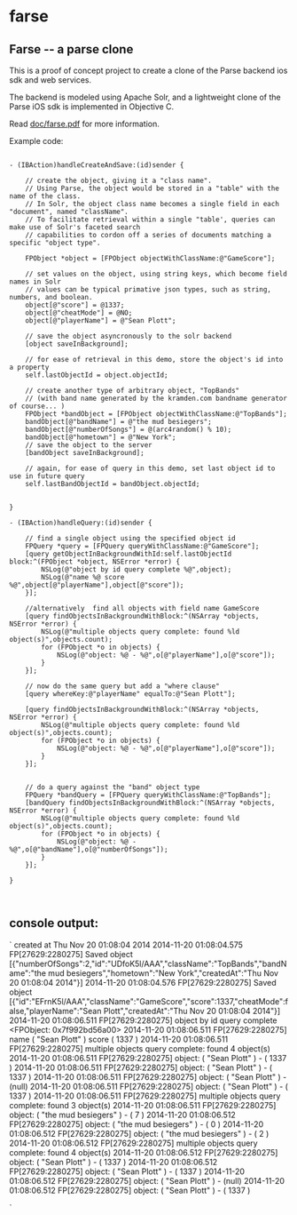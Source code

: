 farse
=====

## Farse -- a parse clone

This is a proof of concept project to create a clone of the Parse backend ios sdk  and web services.

The backend is modeled using Apache Solr, and a lightweight clone of the Parse iOS sdk is implemented in Objective C. 

Read [doc/farse.pdf](https://github.com/ralph-e-boy/farse/blob/master/doc/Farse.pdf?raw=true) for more information.

Example code:

```objc

- (IBAction)handleCreateAndSave:(id)sender {
    
    // create the object, giving it a "class name".
    // Using Parse, the object would be stored in a "table" with the name of the class.
    // In Solr, the object class name becomes a single field in each "document", named "className".
    // To facilitate retrieval within a single "table', queries can make use of Solr's faceted search
    // capabilities to cordon off a series of documents matching a specific "object type".
    
    FPObject *object = [FPObject objectWithClassName:@"GameScore"];
    
    // set values on the object, using string keys, which become field names in Solr
    // values can be typical primative json types, such as string, numbers, and boolean.
    object[@"score"] = @1337;
    object[@"cheatMode"] = @NO;
    object[@"playerName"] = @"Sean Plott";
    
    // save the object asyncronously to the solr backend
    [object saveInBackground];
    
    // for ease of retrieval in this demo, store the object's id into a property
    self.lastObjectId = object.objectId;
    
    // create another type of arbitrary object, "TopBands"
    // (with band name generated by the kramden.com bandname generator of course... )
    FPObject *bandObject = [FPObject objectWithClassName:@"TopBands"];
    bandObject[@"bandName"] = @"the mud besiegers";
    bandObject[@"numberOfSongs"] = @(arc4random() % 10);
    bandObject[@"hometown"] = @"New York";
    // save the object to the server
    [bandObject saveInBackground];
    
    // again, for ease of query in this demo, set last object id to use in future query
    self.lastBandObjectId = bandObject.objectId;
    
    
}

- (IBAction)handleQuery:(id)sender {
    
    // find a single object using the specified object id
    FPQuery *query = [FPQuery queryWithClassName:@"GameScore"];
    [query getObjectInBackgroundWithId:self.lastObjectId block:^(FPObject *object, NSError *error) {
        NSLog(@"object by id query complete %@",object);
        NSLog(@"name %@ score %@",object[@"playerName"],object[@"score"]);
    }];
    
    //alternatively  find all objects with field name GameScore
    [query findObjectsInBackgroundWithBlock:^(NSArray *objects, NSError *error) {
        NSLog(@"multiple objects query complete: found %ld object(s)",objects.count);
        for (FPObject *o in objects) {
            NSLog(@"object: %@ - %@",o[@"playerName"],o[@"score"]);
        }
    }];
    
    // now do the same query but add a "where clause"
    [query whereKey:@"playerName" equalTo:@"Sean Plott"];
    
    [query findObjectsInBackgroundWithBlock:^(NSArray *objects, NSError *error) {
        NSLog(@"multiple objects query complete: found %ld object(s)",objects.count);
        for (FPObject *o in objects) {
            NSLog(@"object: %@ - %@",o[@"playerName"],o[@"score"]);
        }
    }];
    
    
    // do a query against the "band" object type
    FPQuery *bandQuery = [FPQuery queryWithClassName:@"TopBands"];
    [bandQuery findObjectsInBackgroundWithBlock:^(NSArray *objects, NSError *error) {
        NSLog(@"multiple objects query complete: found %ld object(s)",objects.count);
        for (FPObject *o in objects) {
            NSLog(@"object: %@ - %@",o[@"bandName"],o[@"numberOfSongs"]);
        }
    }];
    
}



```

## console output:

`
    created at Thu Nov 20 01:08:04 2014
    2014-11-20 01:08:04.575 FP[27629:2280275] Saved object [{"numberOfSongs":2,"id":"UDfoK5l\/AAA","className":"TopBands","bandName":"the mud besiegers","hometown":"New York","createdAt":"Thu Nov 20 01:08:04 2014"}] 
    2014-11-20 01:08:04.576 FP[27629:2280275] Saved object [{"id":"EFrnK5l\/AAA","className":"GameScore","score":1337,"cheatMode":false,"playerName":"Sean Plott","createdAt":"Thu Nov 20 01:08:04 2014"}] 
    2014-11-20 01:08:06.511 FP[27629:2280275] object by id query complete <FPObject: 0x7f992bd56a00>
    2014-11-20 01:08:06.511 FP[27629:2280275] name (
        "Sean Plott"
    ) score (
        1337
    )
    2014-11-20 01:08:06.511 FP[27629:2280275] multiple objects query complete: found 4 object(s)
    2014-11-20 01:08:06.511 FP[27629:2280275] object: (
        "Sean Plott"
    ) - (
        1337
    )
    2014-11-20 01:08:06.511 FP[27629:2280275] object: (
        "Sean Plott"
    ) - (
        1337
    )
    2014-11-20 01:08:06.511 FP[27629:2280275] object: (
        "Sean Plott"
    ) - (null)
    2014-11-20 01:08:06.511 FP[27629:2280275] object: (
        "Sean Plott"
    ) - (
        1337
    )
    2014-11-20 01:08:06.511 FP[27629:2280275] multiple objects query complete: found 3 object(s)
    2014-11-20 01:08:06.511 FP[27629:2280275] object: (
        "the mud besiegers"
    ) - (
        7
    )
    2014-11-20 01:08:06.512 FP[27629:2280275] object: (
        "the mud besiegers"
    ) - (
        0
    )
    2014-11-20 01:08:06.512 FP[27629:2280275] object: (
        "the mud besiegers"
    ) - (
        2
    )
    2014-11-20 01:08:06.512 FP[27629:2280275] multiple objects query complete: found 4 object(s)
    2014-11-20 01:08:06.512 FP[27629:2280275] object: (
        "Sean Plott"
    ) - (
        1337
    )
    2014-11-20 01:08:06.512 FP[27629:2280275] object: (
        "Sean Plott"
    ) - (
        1337
    )
    2014-11-20 01:08:06.512 FP[27629:2280275] object: (
        "Sean Plott"
    ) - (null)
    2014-11-20 01:08:06.512 FP[27629:2280275] object: (
        "Sean Plott"
    ) - (
        1337
    )

`
